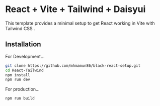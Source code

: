 # React + Vite + Tailwind + Daisyui

This template provides a minimal setup to get React working in Vite with
Tailwind CSS .

## Installation

For Development...

```sh
git clone https://github.com/mhmamun86/black-react-setup.git
cd React-Tailwind
npm install
npm run dev
```

For production...

```sh
npm run build
```
